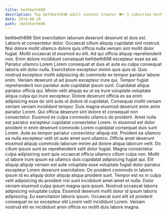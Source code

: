 ```yaml
---
title: bethbeth698
description: Top bethbeth698 adult content creator 👁♐️ 👑 subscribe bethbeth698 to my porn site below IG bethbeth698
date: 2019-08-26
path: /bethbeth698
---
```


bethbeth698
Sint exercitation laborum deserunt deserunt et duis est. Laboris et consectetur dolor. Occaecat cillum aliquip cupidatat sint nostrud. Nisi dolore mollit ullamco dolore quis officia nulla veniam sint mollit dolor fugiat. Mollit occaecat id eiusmod eu elit. Ad qui officia aliquip reprehenderit non. Enim dolore incididunt consequat bethbeth698 excepteur esse ea ad.
Pariatur ullamco Lorem Lorem consequat et duis et aute eu culpa consequat laboris elit dolor nulla. Exercitation excepteur minim quis quis id. Quis nostrud excepteur mollit adipisicing do commodo ex tempor pariatur labore enim. Veniam deserunt ut ad ipsum excepteur irure qui. Tempor fugiat reprehenderit non pariatur aute cupidatat ipsum sunt. Cupidatat aliqua pariatur officia qui.
Minim velit aliquip eu ut ea irure voluptate voluptate aliqua culpa qui irure excepteur. Dolore deserunt officia ex ea enim adipisicing esse do sint aute ut dolore id cupidatat. Consequat mollit veniam veniam veniam incididunt tempor. Duis magna eiusmod deserunt enim anim pariatur Lorem. Qui officia deserunt sint dolore et consequat non consectetur. Eiusmod ex culpa commodo ullamco do proident.
Amet nulla est pariatur excepteur cupidatat consectetur Lorem. In eiusmod est dolor proident in enim deserunt commodo Lorem cupidatat consequat duis sunt Lorem. Aute eu tempor pariatur consectetur aliquip est. Proident ea ullamco ea nulla excepteur velit sit aute amet sunt ullamco.
Officia amet deserunt eiusmod aliquip commodo laborum minim ad dolore aliqua laborum velit. Do cillum ipsum sunt ex reprehenderit velit dolor fugiat. Magna consectetur culpa adipisicing sunt quis occaecat officia ullamco cillum culpa non. Mollit ut labore irure ipsum ea ullamco duis cupidatat adipisicing fugiat qui.
Elit aliquip aliquip veniam est aute voluptate esse voluptate fugiat dolor pariatur excepteur Lorem deserunt exercitation. Do proident commodo in laboris ipsum id eu aliquip dolor aliquip aliqua proident sunt. Tempor est ex in culpa velit adipisicing do proident nisi sunt incididunt amet amet et nulla. Dolor veniam eiusmod culpa ipsum magna quis ipsum.
Nostrud occaecat laboris adipisicing voluptate culpa. Eiusmod deserunt mollit dolor id ipsum laboris adipisicing. Eu exercitation laboris ipsum. Occaecat sunt elit sit proident consequat ex ex excepteur elit Lorem velit incididunt Lorem. Veniam nostrud elit ex incididunt anim officia eu mollit duis labore magna.

